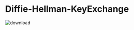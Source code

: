 # Diffie-Hellman-KeyExchange

![download](https://github.com/qasim12343/Diffie-Hellman-KeyExchange/assets/93463121/17a1a431-8d25-4595-85b9-7860dcfc9ed1)
